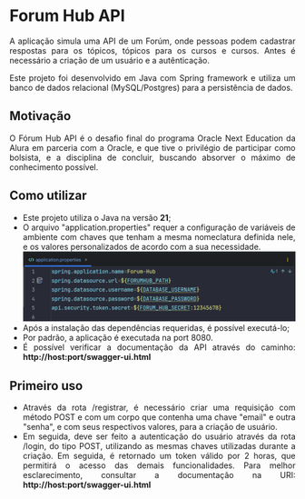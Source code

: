 <h1>Forum Hub API</h1>
<p style="text-align: justify">A aplicação simula uma API de um Forúm, onde pessoas podem cadastrar respostas para os tópicos, tópicos para os cursos e cursos. Antes é necessário a criação de um usuário e a autênticação.</p>
<p style="text-align: justify">Este projeto foi desenvolvido em Java com Spring framework e utiliza um banco de dados relacional (MySQL/Postgres) para a persistência de dados. </p>
<h2>Motivação</h2>
    <p style="text-align: justify">O Fórum Hub API é o desafio final do programa Oracle Next Education da Alura em parceria com a Oracle, e que tive o privilégio de participar como bolsista, e a disciplina de concluir, buscando absorver o máximo de conhecimento possível.</p>
<h2>Como utilizar</h2>
<ul style="text-align: justify">
    <li>Este projeto utiliza o Java na versão <strong>21</strong>;</li>
    <li>O arquivo "application.properties" requer a configuração de variáveis de ambiente com chaves que tenham a mesma nomeclatura definida nele, e os valores personalizados de acordo com a sua necessidade.</li>
    <img src="tutorial/application.properties.png" alt="Imagem variáveis do application.properties">
    <li>Após a instalação das dependências requeridas, é possível executá-lo;</li>
    <li>Por padrão, a aplicação é executada na port 8080.</li>
    <li>É possível verificar a documentação da API através do caminho: <strong>http://host:port/swagger-ui.html</strong></li>
</ul>
<h2>Primeiro uso</h2>
<ul style="text-align: justify">
<li>Através da rota /registrar, é necessário criar uma requisição com método POST e com um corpo que contenha uma chave "email" e outra "senha", e com seus respectivos valores, para a criação de usuário.</li>
<li>Em seguida, deve ser feito a autenticação do usuário através da rota /login, do tipo POST, utilizando as mesmas chaves utilizadas durante a criação. Em seguida, é retornado um token válido por 2 horas, que permitirá o acesso das demais funcionalidades. Para melhor esclarecimento, consultar a documentação na URI: <strong>http://host:port/swagger-ui.html</strong></li>
</ul>


